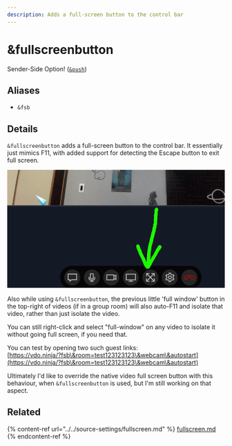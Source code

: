 ```yaml
---
description: Adds a full-screen button to the control bar
---
```


# \&fullscreenbutton

Sender-Side Option! ([`&push`](../../source-settings/push.md))

## Aliases

* `&fsb`

## Details

`&fullscreenbutton` adds a full-screen button to the control bar. It essentially just mimics F11, with added support for detecting the Escape button to exit full screen.

![](<../../.gitbook/assets/image (4).png>)

Also while using `&fullscreenbutton`, the previous little 'full window' button in the top-right of videos (if in a group room) will also auto-F11 and isolate that video, rather than just isolate the video.

You can still right-click and select "full-window" on any video to isolate it without going full screen, if you need that.

You can test by opening two such guest links:\
[https://vdo.ninja/?fsb\&room=test123123123\&webcam\&autostart](https://vdo.ninja/?fsb\&room=test123123123\&webcam\&autostart)

Ultimately I'd like to override the native video full screen button with this behaviour, when `&fullscreenbutton` is used, but I'm still working on that aspect.

## Related

{% content-ref url="../../source-settings/fullscreen.md" %}
[fullscreen.md](../../source-settings/fullscreen.md)
{% endcontent-ref %}
